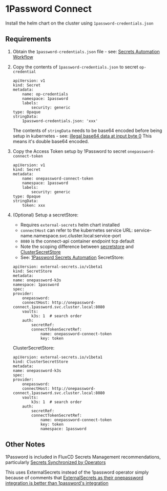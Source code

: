 # 1Password Connect
Install the helm chart on the cluster using `1password-credentials.json`

## Requirements
1. Obtain the `1password-credentials.json` file - see: [Secrets Automation Workflow][opautomation]
2. Copy the contents of `1password-credentials.json` to secret `op-credential`
    ```
    apiVersion: v1
    kind: Secret
    metadata:
        name: op-credentials
        namespace: 1password
        labels:
            security: generic
    type: Opaque
    stringData:
        1password-credentials.json: 'xxx'
    ```

    The contents of `stringData` needs to be base64 encoded before being setup in kubernetes - see: [illegal base64 data at input byte 0][base64encode]
    This means it's double base64 encoded.

3. Copy the Access Token setup by 1Password to secret `onepassword-connect-token`
    ```
    apiVersion: v1
    kind: Secret
    metadata:
        name: onepassword-connect-token
        namespace: 1password
        labels:
            security: generic
    type: Opaque
    stringData:
        token: xxx
    ```

4. (Optional) Setup a secretStore:
    - Requires `external-secrets` helm chart installed
    - `connectHost` can refer to the kubernetes service URL: service-name.namespace.svc.cluster.local:service-port
    - `8080` is the connect-api container endpoint tcp default
    - Note the scoping difference between [secretstore][SecretStore] and [ClusterSecretStore][clustersecretstore]
    - See: [1Password Secrets Automation][1password-externalsecrets]
    SecretStore:
    ```
    apiVersion: external-secrets.io/v1beta1
    kind: SecretStore
    metadata:
    name: onepassword-k3s
    namespace: 1password
    spec:
    provider:
        onepassword:
        connectHost: http://onepassword-connect.1password.svc.cluster.local:8080
        vaults:
            k3s: 1  # search order
        auth:
            secretRef:
            connectTokenSecretRef:
                name: onepassword-connect-token
                key: token
    ```
    ClusterSecretStore:
    ```
    apiVersion: external-secrets.io/v1beta1
    kind: ClusterSecretStore
    metadata:
    name: onepassword-k3s
    spec:
    provider:
        onepassword:
        connectHost: http://onepassword-connect.1password.svc.cluster.local:8080
        vaults:
            k3s: 1  # search order
        auth:
            secretRef:
            connectTokenSecretRef:
                name: onepassword-connect-token
                key: token
                namespace: 1password
    ```

## Other Notes
1Password is included in FluxCD Secrets Management recommendations, particularly [Secrets Synchronized by Operators][flux-secrets-operators]

This uses ExternalSecrets instead of the 1password operator simply because of comments that [ExternalSecrets as their onepassword integration is better than 1password's integration][op-operator-comment]

[opdeploy]: https://github.com/1Password/connect-helm-charts/tree/main/charts/connect
[opautomation]: https://developer.1password.com/docs/connect/get-started/
[base64encode]: https://1password.community/discussion/131378/loadlocalauthv2-failed-to-credentialsdatafrombase64
[1password-externalsecrets]: https://external-secrets.io/v0.5.7/provider-1password-automation/#creating-compatible-1password-items
[op-operator-comment]: https://github.com/1Password/onepassword-operator/issues/128
[flux-secrets-operators]: https://fluxcd.io/flux/security/secrets-management/#secrets-synchronized-by-operators
[clustersecretstore]: https://external-secrets.io/v0.4.4/api-clustersecretstore/
[secretstore]: https://external-secrets.io/v0.4.4/api-secretstore/
